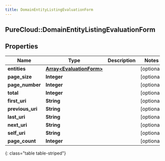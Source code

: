```yaml
---
title: DomainEntityListingEvaluationForm
---
```

## PureCloud::DomainEntityListingEvaluationForm

## Properties

|Name | Type | Description | Notes|
|------------ | ------------- | ------------- | -------------|
| **entities** | [**Array&lt;EvaluationForm&gt;**](EvaluationForm.html) |  | [optional] |
| **page_size** | **Integer** |  | [optional] |
| **page_number** | **Integer** |  | [optional] |
| **total** | **Integer** |  | [optional] |
| **first_uri** | **String** |  | [optional] |
| **previous_uri** | **String** |  | [optional] |
| **last_uri** | **String** |  | [optional] |
| **next_uri** | **String** |  | [optional] |
| **self_uri** | **String** |  | [optional] |
| **page_count** | **Integer** |  | [optional] |
{: class="table table-striped"}


